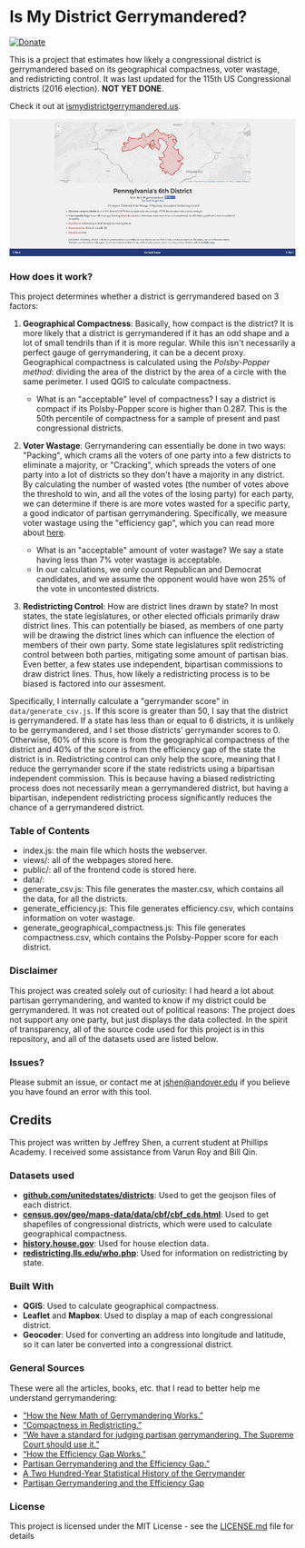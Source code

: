 # Is My District Gerrymandered?

[![Donate](https://img.shields.io/badge/Donate-PayPal-green.svg)](https://www.paypal.com/cgi-bin/webscr?cmd=_s-xclick&hosted_button_id=TYZQFQ46HNQE6)

This is a project that estimates how likely a congressional district is gerrymandered based on its geographical compactness, voter wastage, and redistricting control. It was last updated for the 115th US Congressional districts (2016 election). **NOT YET DONE**.

Check it out at [ismydistrictgerrymandered.us](http://ismydistrictgerrymandered.us).

![Screenshot of the app](misc/demo.png)

### How does it work?

This project determines whether a district is gerrymandered based on 3 factors:

1. **Geographical Compactness**: Basically, how compact is the district? It is more likely that a district is gerrymandered if it has an odd shape and a lot of small tendrils than if it is more regular. While this isn't necessarily a perfect gauge of gerrymandering, it can be a decent proxy. Geographical compactness is calculated using the *Polsby-Popper method*: dividing the area of the district by the area of a circle with the same perimeter. I used QGIS to calculate compactness.

    * What is an "acceptable" level of compactness? I say a district is compact if its Polsby-Popper score is higher than 0.287. This is the 50th percentile of compactness for a sample of present and past congressional districts.


2. **Voter Wastage**: Gerrymandering can essentially be done in two ways: "Packing", which crams all the voters of one party into a few districts to eliminate a majority, or "Cracking", which spreads the voters of one party into a lot of districts so they don't have a majority in any district. By calculating the number of wasted votes (the number of votes above the threshold to win, and all the votes of the losing party) for each party, we can determine if there is are more votes wasted for a specific party, a good indicator of partisan gerrymandering. Specifically, we measure voter wastage using the "efficiency gap", which you can read more about [here](https://www.brennancenter.org/sites/default/files/legal-work/How_the_Efficiency_Gap_Standard_Works.pdf).

    * What is an "acceptable" amount of voter wastage? We say a state having less than 7% voter wastage is acceptable.
    * In our calculations, we only count Republican and Democrat candidates, and we assume the opponent would have won 25% of the vote in uncontested districts.


3. **Redistricting Control**: How are district lines drawn by state? In most states, the state legislatures, or other elected officials primarily draw district lines. This can potentially be biased, as members of one party will be drawing the district lines which can influence the election of members of their own party. Some state legislatures split redistricting control between both parties, mitigating some amount of partisan bias. Even better, a few states use independent, bipartisan commissions to draw district lines. Thus, how likely a redistricting process is to be biased is factored into our assesment.  

Specifically, I internally calculate a "gerrymander score" in `data/generate_csv.js`. If this score is greater than 50, I say that the district is gerrymandered. If a state has less than or equal to 6 districts, it is unlikely to be gerrymandered, and I set those districts' gerrymander scores to 0. Otherwise, 60% of this score is from the geographical compactness of the district and 40% of the score is from the efficiency gap of the state the district is in. Redistricting control can only help the score, meaning that I reduce the gerrymander score if the state redistricts using a bipartisan independent commission. This is because having a biased redistricting process does not necessarily mean a gerrymandered district, but having a bipartisan, independent redistricting process significantly reduces the chance of a gerrymandered district.

### Table of Contents

*   index.js: the main file which hosts the webserver.
*   views/: all of the webpages stored here.
*   public/: all of the frontend code is stored here.
*   data/:
  * generate_csv.js: This file generates the master.csv, which contains all the data, for all the districts.
  * generate_efficiency.js: This file generates efficiency.csv, which contains information on voter wastage.
  * generate_geographical_compactness.js: This file generates compactness.csv, which contains the Polsby-Popper score for each district.

### Disclaimer

This project was created solely out of curiosity: I had heard a lot about partisan gerrymandering, and wanted to know if my district could be gerrymandered. It was not created out of political reasons: The project does not support any one party, but just displays the data collected. In the spirit of transparency, all of the source code used for this project is in this repository, and all of the datasets used are listed below.

### Issues?

Please submit an issue, or contact me at jshen@andover.edu if you believe you have found an error with this tool.

## Credits

This project was written by Jeffrey Shen, a current student at Phillips Academy. I received some assistance from Varun Roy and Bill Qin.

### Datasets used

*   **[github.com/unitedstates/districts](https://github.com/unitedstates/districts)**: Used to get the geojson files of each district.
* **[census.gov/geo/maps-data/data/cbf/cbf_cds.html](https://www.census.gov/geo/maps-data/data/cbf/cbf_cds.html)**: Used to get shapefiles of congressional districts, which were used to calculate geographical compactness.
*   **[history.house.gov](http://history.house.gov/Institution/Election-Statistics/Election-Statistics/)**: Used for house election data.
*   **[redistricting.lls.edu/who.php](http://redistricting.lls.edu/who.php)**: Used for information on redistricting by state.

### Built With

*   **QGIS**: Used to calculate geographical compactness.
*   **Leaflet** and **Mapbox**: Used to display a map of each congressional district.
*   **Geocoder**: Used for converting an address into longitude and latitude, so it can later be converted into a congressional district.

### General Sources
These were all the articles, books, etc. that I read to better help me understand gerrymandering:

*   [“How the New Math of Gerrymandering Works.”](https://www.nytimes.com/interactive/2017/10/03/upshot/how-the-new-math-of-gerrymandering-works-supreme-court.html)
*   [“Compactness in Redistricting.”](http://www.theseventhstate.com/?tag=polsby-popper)
*   [“We have a standard for judging partisan gerrymandering. The Supreme Court should use it.”](https://www.washingtonpost.com/news/monkey-cage/wp/2017/02/02/we-have-a-standard-for-judging-partisan-gerrymandering-the-supreme-court-should-use-it/?utm_term=.6d7324399dee)
*   [“How the Efficiency Gap Works.”](https://www.brennancenter.org/sites/default/files/legal-work/How_the_Efficiency_Gap_Standard_Works.pdf)
*   [Partisan Gerrymandering and the Efficiency Gap.”](https://papers.ssrn.com/sol3/papers.cfm?abstract_id=2457468)
*   [A Two Hundred-Year Statistical History of the Gerrymander](https://pdfs.semanticscholar.org/e6b9/c6767f87de38e549242e84b60db685118f8c.pdf)
*   [Partisan Gerrymandering and the Efficiency Gap](https://chicagounbound.uchicago.edu/cgi/viewcontent.cgi?referer=https://www.google.com/&httpsredir=1&article=1946&context=public_law_and_legal_theory)

### License

This project is licensed under the MIT License - see the [LICENSE.md](LICENSE.md) file for details
